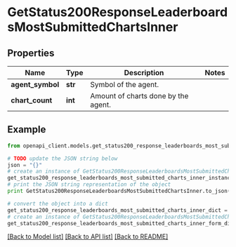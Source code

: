 # GetStatus200ResponseLeaderboardsMostSubmittedChartsInner


## Properties

Name | Type | Description | Notes
------------ | ------------- | ------------- | -------------
**agent_symbol** | **str** | Symbol of the agent. | 
**chart_count** | **int** | Amount of charts done by the agent. | 

## Example

```python
from openapi_client.models.get_status200_response_leaderboards_most_submitted_charts_inner import GetStatus200ResponseLeaderboardsMostSubmittedChartsInner

# TODO update the JSON string below
json = "{}"
# create an instance of GetStatus200ResponseLeaderboardsMostSubmittedChartsInner from a JSON string
get_status200_response_leaderboards_most_submitted_charts_inner_instance = GetStatus200ResponseLeaderboardsMostSubmittedChartsInner.from_json(json)
# print the JSON string representation of the object
print GetStatus200ResponseLeaderboardsMostSubmittedChartsInner.to_json()

# convert the object into a dict
get_status200_response_leaderboards_most_submitted_charts_inner_dict = get_status200_response_leaderboards_most_submitted_charts_inner_instance.to_dict()
# create an instance of GetStatus200ResponseLeaderboardsMostSubmittedChartsInner from a dict
get_status200_response_leaderboards_most_submitted_charts_inner_form_dict = get_status200_response_leaderboards_most_submitted_charts_inner.from_dict(get_status200_response_leaderboards_most_submitted_charts_inner_dict)
```
[[Back to Model list]](../README.md#documentation-for-models) [[Back to API list]](../README.md#documentation-for-api-endpoints) [[Back to README]](../README.md)


